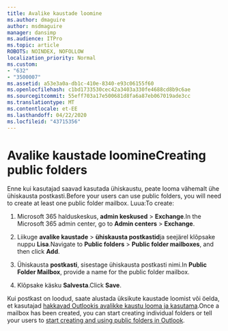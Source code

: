 ```yaml
---
title: Avalike kaustade loomine
ms.author: dmaguire
author: msdmaguire
manager: dansimp
ms.audience: ITPro
ms.topic: article
ROBOTS: NOINDEX, NOFOLLOW
localization_priority: Normal
ms.custom:
- "632"
- "3500007"
ms.assetid: a53e3a0a-db1c-410e-8340-e93c06155f60
ms.openlocfilehash: c1bd1733530cec42a3403a330fe4688cd8b9c6ae
ms.sourcegitcommit: 55eff703a17e500681d8fa6a87eb067019ade3cc
ms.translationtype: MT
ms.contentlocale: et-EE
ms.lasthandoff: 04/22/2020
ms.locfileid: "43715356"
---
```

# <a name="creating-public-folders"></a><span data-ttu-id="1ee3b-102">Avalike kaustade loomine</span><span class="sxs-lookup"><span data-stu-id="1ee3b-102">Creating public folders</span></span>

<span data-ttu-id="1ee3b-103">Enne kui kasutajad saavad kasutada ühiskaustu, peate looma vähemalt ühe ühiskausta postkasti.</span><span class="sxs-lookup"><span data-stu-id="1ee3b-103">Before your users can use public folders, you will need to create at least one public folder mailbox.</span></span> <span data-ttu-id="1ee3b-104">Luua:</span><span class="sxs-lookup"><span data-stu-id="1ee3b-104">To create:</span></span>
  
1. <span data-ttu-id="1ee3b-105">Microsoft 365 halduskeskus, **admin keskused** \> **Exchange**.</span><span class="sxs-lookup"><span data-stu-id="1ee3b-105">In the Microsoft 365 admin center, go to **Admin centers** \> **Exchange**.</span></span>

2. <span data-ttu-id="1ee3b-106">Liikuge **avalike kaustade** \> **ühiskausta postkastid**ja seejärel klõpsake nuppu **Lisa**.</span><span class="sxs-lookup"><span data-stu-id="1ee3b-106">Navigate to **Public folders** \> **Public folder mailboxes**, and then click **Add**.</span></span>

3. <span data-ttu-id="1ee3b-107">Ühiskausta **postkasti**, sisestage ühiskausta postkasti nimi.</span><span class="sxs-lookup"><span data-stu-id="1ee3b-107">In **Public Folder Mailbox**, provide a name for the public folder mailbox.</span></span>

4. <span data-ttu-id="1ee3b-108">Klõpsake käsku **Salvesta**.</span><span class="sxs-lookup"><span data-stu-id="1ee3b-108">Click **Save**.</span></span>

<span data-ttu-id="1ee3b-109">Kui postkast on loodud, saate alustada üksikute kaustade loomist või öelda, et kasutajad [hakkavad Outlookis avalikke kaustu looma ja kasutama](https://support.office.com/article/Create-and-share-a-public-folder-in-Outlook-a2835011-d524-4a5c-a207-05c159bb2a97).</span><span class="sxs-lookup"><span data-stu-id="1ee3b-109">Once a mailbox has been created, you can start creating individual folders or tell your users to [start creating and using public folders in Outlook](https://support.office.com/article/Create-and-share-a-public-folder-in-Outlook-a2835011-d524-4a5c-a207-05c159bb2a97).</span></span>
  